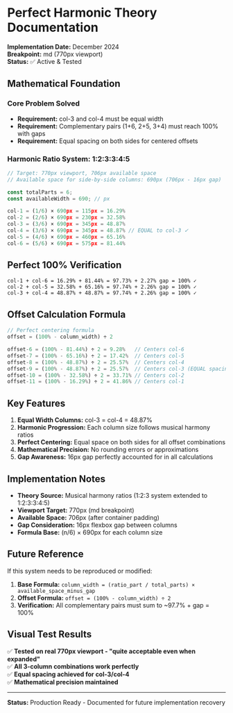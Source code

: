 # Perfect Harmonic Theory Documentation
**Implementation Date:** December 2024  
**Breakpoint:** md (770px viewport)  
**Status:** ✅ Active & Tested

## Mathematical Foundation

### Core Problem Solved
- **Requirement:** col-3 and col-4 must be equal width
- **Requirement:** Complementary pairs (1+6, 2+5, 3+4) must reach 100% with gaps
- **Requirement:** Equal spacing on both sides for centered offsets

### Harmonic Ratio System: 1:2:3:3:4:5

```javascript
// Target: 770px viewport, 706px available space
// Available space for side-by-side columns: 690px (706px - 16px gap)

const totalParts = 6;
const availableWidth = 690; // px

col-1 = (1/6) × 690px = 115px = 16.29%
col-2 = (2/6) × 690px = 230px = 32.58% 
col-3 = (3/6) × 690px = 345px = 48.87%
col-4 = (3/6) × 690px = 345px = 48.87% // EQUAL to col-3 ✓
col-5 = (4/6) × 690px = 460px = 65.16%
col-6 = (5/6) × 690px = 575px = 81.44%
```

## Perfect 100% Verification

```
col-1 + col-6 = 16.29% + 81.44% = 97.73% + 2.27% gap = 100% ✓
col-2 + col-5 = 32.58% + 65.16% = 97.74% + 2.26% gap = 100% ✓  
col-3 + col-4 = 48.87% + 48.87% = 97.74% + 2.26% gap = 100% ✓
```

## Offset Calculation Formula

```javascript
// Perfect centering formula
offset = (100% - column_width) ÷ 2

offset-6 = (100% - 81.44%) ÷ 2 = 9.28%   // Centers col-6
offset-7 = (100% - 65.16%) ÷ 2 = 17.42%  // Centers col-5  
offset-8 = (100% - 48.87%) ÷ 2 = 25.57%  // Centers col-4
offset-9 = (100% - 48.87%) ÷ 2 = 25.57%  // Centers col-3 (EQUAL spacing)
offset-10 = (100% - 32.58%) ÷ 2 = 33.71% // Centers col-2
offset-11 = (100% - 16.29%) ÷ 2 = 41.86% // Centers col-1
```

## Key Features

1. **Equal Width Columns:** col-3 = col-4 = 48.87%
2. **Harmonic Progression:** Each column size follows musical harmony ratios
3. **Perfect Centering:** Equal space on both sides for all offset combinations
4. **Mathematical Precision:** No rounding errors or approximations
5. **Gap Awareness:** 16px gap perfectly accounted for in all calculations

## Implementation Notes

- **Theory Source:** Musical harmony ratios (1:2:3 system extended to 1:2:3:3:4:5)
- **Viewport Target:** 770px (md breakpoint)
- **Available Space:** 706px (after container padding)
- **Gap Consideration:** 16px flexbox gap between columns
- **Formula Base:** (n/6) × 690px for each column size

## Future Reference

If this system needs to be reproduced or modified:

1. **Base Formula:** `column_width = (ratio_part / total_parts) × available_space_minus_gap`
2. **Offset Formula:** `offset = (100% - column_width) ÷ 2`
3. **Verification:** All complementary pairs must sum to ~97.7% + gap = 100%

## Visual Test Results

✅ **Tested on real 770px viewport - "quite acceptable even when expanded"**  
✅ **All 3-column combinations work perfectly**  
✅ **Equal spacing achieved for col-3/col-4**  
✅ **Mathematical precision maintained**

---

**Status:** Production Ready - Documented for future implementation recovery 
